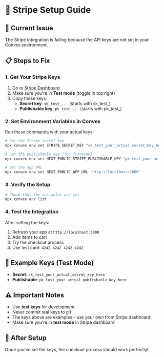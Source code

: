 # 🔧 Stripe Setup Guide

## 🚨 Current Issue
The Stripe integration is failing because the API keys are not set in your Convex environment.

## 📋 Steps to Fix

### 1. **Get Your Stripe Keys**
1. Go to [Stripe Dashboard](https://dashboard.stripe.com/apikeys)
2. Make sure you're in **Test mode** (toggle in top right)
3. Copy these keys:
   - **Secret key**: `sk_test_...` (starts with sk_test_)
   - **Publishable key**: `pk_test_...` (starts with pk_test_)

### 2. **Set Environment Variables in Convex**

Run these commands with your actual keys:

```bash
# Set the Stripe secret key
npx convex env set STRIPE_SECRET_KEY "sk_test_your_actual_secret_key_here"

# Set the publishable key (for frontend)
npx convex env set NEXT_PUBLIC_STRIPE_PUBLISHABLE_KEY "pk_test_your_actual_publishable_key_here"

# Set the app URL
npx convex env set NEXT_PUBLIC_APP_URL "http://localhost:3000"
```

### 3. **Verify the Setup**

```bash
# Check that the variables are set
npx convex env list
```

### 4. **Test the Integration**

After setting the keys:
1. Refresh your app at `http://localhost:3000`
2. Add items to cart
3. Try the checkout process
4. Use test card: `4242 4242 4242 4242`

## 🔑 Example Keys (Test Mode)
- **Secret**: `sk_test_your_actual_secret_key_here`
- **Publishable**: `pk_test_your_actual_publishable_key_here`

## ⚠️ Important Notes
- Use **test keys** for development
- Never commit real keys to git
- The keys above are examples - use your own from Stripe dashboard
- Make sure you're in **test mode** in Stripe dashboard

## 🎯 After Setup
Once you've set the keys, the checkout process should work perfectly!